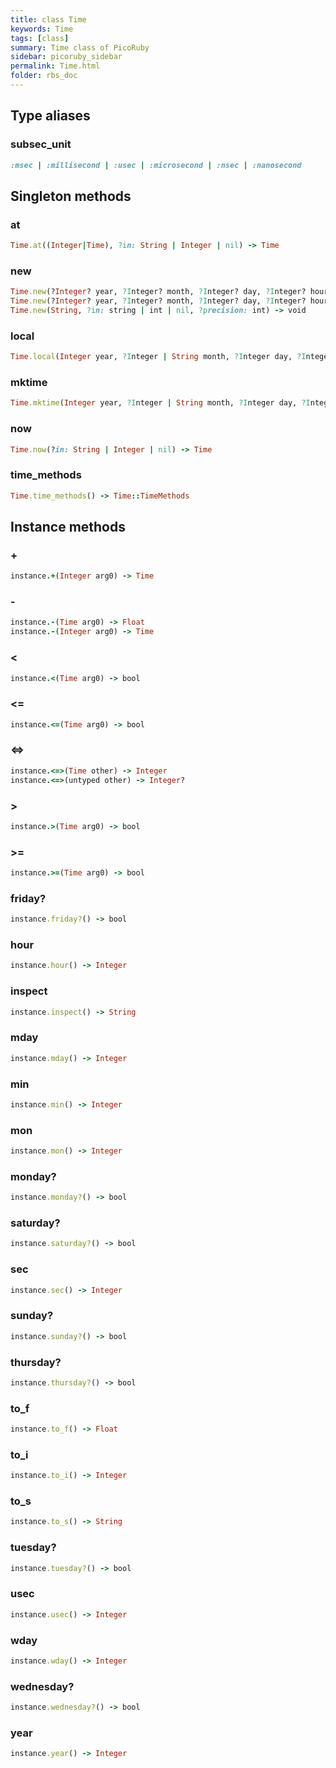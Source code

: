 ```yaml
---
title: class Time
keywords: Time
tags: [class]
summary: Time class of PicoRuby
sidebar: picoruby_sidebar
permalink: Time.html
folder: rbs_doc
---
```

## Type aliases
### subsec_unit
```ruby
:msec | :millisecond | :usec | :microsecond | :nsec | :nanosecond
```
## Singleton methods
### at

```ruby
Time.at((Integer|Time), ?in: String | Integer | nil) -> Time
```
### new

```ruby
Time.new(?Integer? year, ?Integer? month, ?Integer? day, ?Integer? hour, ?Integer? min, ?Integer? sec, ?String | Integer | nil) -> void
Time.new(?Integer? year, ?Integer? month, ?Integer? day, ?Integer? hour, ?Integer? min, ?Integer? sec, in: String | Integer | nil) -> void
Time.new(String, ?in: string | int | nil, ?precision: int) -> void
```
### local

```ruby
Time.local(Integer year, ?Integer | String month, ?Integer day, ?Integer hour, ?Integer min, ?Integer sec, ?Integer usec_with_frac) -> Time
```
### mktime

```ruby
Time.mktime(Integer year, ?Integer | String month, ?Integer day, ?Integer hour, ?Integer min, ?Integer sec, ?Integer usec_with_frac) -> Time
```
### now

```ruby
Time.now(?in: String | Integer | nil) -> Time
```
### time_methods

```ruby
Time.time_methods() -> Time::TimeMethods
```
## Instance methods
### +

```ruby
instance.+(Integer arg0) -> Time
```
### -

```ruby
instance.-(Time arg0) -> Float
instance.-(Integer arg0) -> Time
```
### <

```ruby
instance.<(Time arg0) -> bool
```
### <=

```ruby
instance.<=(Time arg0) -> bool
```
### <=>

```ruby
instance.<=>(Time other) -> Integer
instance.<=>(untyped other) -> Integer?
```
### >

```ruby
instance.>(Time arg0) -> bool
```
### >=

```ruby
instance.>=(Time arg0) -> bool
```
### friday?

```ruby
instance.friday?() -> bool
```
### hour

```ruby
instance.hour() -> Integer
```
### inspect

```ruby
instance.inspect() -> String
```
### mday

```ruby
instance.mday() -> Integer
```
### min

```ruby
instance.min() -> Integer
```
### mon

```ruby
instance.mon() -> Integer
```
### monday?

```ruby
instance.monday?() -> bool
```
### saturday?

```ruby
instance.saturday?() -> bool
```
### sec

```ruby
instance.sec() -> Integer
```
### sunday?

```ruby
instance.sunday?() -> bool
```
### thursday?

```ruby
instance.thursday?() -> bool
```
### to_f

```ruby
instance.to_f() -> Float
```
### to_i

```ruby
instance.to_i() -> Integer
```
### to_s

```ruby
instance.to_s() -> String
```
### tuesday?

```ruby
instance.tuesday?() -> bool
```
### usec

```ruby
instance.usec() -> Integer
```
### wday

```ruby
instance.wday() -> Integer
```
### wednesday?

```ruby
instance.wednesday?() -> bool
```
### year

```ruby
instance.year() -> Integer
```
